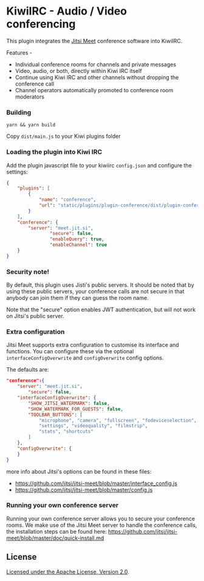 # KiwiIRC - Audio / Video conferencing

This plugin integrates the [Jitsi Meet](https://jitsi.org/jitsi-meet/) conference software into KiwiIRC. 

Features -
* Individual conference rooms for channels and private messages
* Video, audio, or both, directly within Kiwi IRC itself
* Continue using Kiwi IRC and other channels without dropping the conference call
* Channel operators automatically promoted to conference room moderators

### Building
~~~shell
yarn && yarn build
~~~

Copy `dist/main.js` to your Kiwi plugins folder

### Loading the plugin into Kiwi IRC
Add the plugin javascript file to your kiwiirc `config.json` and configure the settings:

```json
{
	"plugins": [
		{
			"name": "conference",
			"url": "static/plugins/plugin-conference/dist/plugin-conference.min.js"
		}
	],
	"conference": {
		"server": "meet.jit.si",
                "secure": false,
                "enableQuery": true,
                "enableChannel": true
	}
}
```

### Security note!
By default, this plugin uses Jisti's public servers. It should be noted that by using these public servers, your conference calls are not secure in that anybody can join them if they can guess the room name.

Note that the "secure" option enables JWT authentication, but will not work on Jitsi's public server.

### Extra configuration
Jitsi Meet supports extra configuration to customise its interface and functions. You can configure these via the optional `interfaceConfigOverwrite` and `configOverwrite` config options.

The defaults are:
~~~json
"conference":{ 
	"server": "meet.jit.si",
        "secure": false,
	"interfaceConfigOverwrite": {
		"SHOW_JITSI_WATERMARK": false,
		"SHOW_WATERMARK_FOR_GUESTS": false,
		"TOOLBAR_BUTTONS": [
			"microphone", "camera", "fullscreen", "fodeviceselection", "hangup",
			"settings", "videoquality", "filmstrip",
			"stats", "shortcuts"
		]
	},
	"configOverwrite": {
	}
}
~~~
  
more info about Jitsi's options can be found in these files:
* https://github.com/jitsi/jitsi-meet/blob/master/interface_config.js
* https://github.com/jitsi/jitsi-meet/blob/master/config.js

### Running your own conference server
Running your own conference server allows you to secure your conference rooms. We make use of the Jitsi Meet server to handle the conference calls, the installation steps can be found here: https://github.com/jitsi/jitsi-meet/blob/master/doc/quick-install.md

## License

[ Licensed under the Apache License, Version 2.0](LICENSE).
